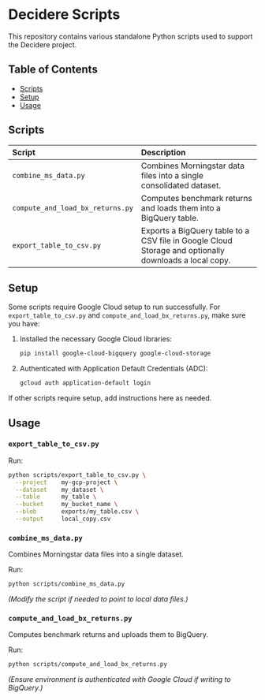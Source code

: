 # Decidere Scripts

This repository contains various standalone Python scripts used to support the Decidere project.

## Table of Contents

- [Scripts](#scripts)
- [Setup](#setup)
- [Usage](#usage)

## Scripts

| Script | Description |
|:-------|:------------|
| `combine_ms_data.py` | Combines Morningstar data files into a single consolidated dataset. |
| `compute_and_load_bx_returns.py` | Computes benchmark returns and loads them into a BigQuery table. |
| `export_table_to_csv.py` | Exports a BigQuery table to a CSV file in Google Cloud Storage and optionally downloads a local copy. |


## Setup

Some scripts require Google Cloud setup to run successfully. For `export_table_to_csv.py` and `compute_and_load_bx_returns.py`, make sure you have:

1. Installed the necessary Google Cloud libraries:

    ```bash
    pip install google-cloud-bigquery google-cloud-storage
    ```

2. Authenticated with Application Default Credentials (ADC):

    ```bash
    gcloud auth application-default login
    ```

If other scripts require setup, add instructions here as needed.

## Usage

### `export_table_to_csv.py`

Run:

```bash
python scripts/export_table_to_csv.py \
  --project    my-gcp-project \
  --dataset    my_dataset \
  --table      my_table \
  --bucket     my_bucket_name \
  --blob       exports/my_table.csv \
  --output     local_copy.csv
```

### `combine_ms_data.py`

Combines Morningstar data files into a single dataset.

Run:

```bash
python scripts/combine_ms_data.py
```

*(Modify the script if needed to point to local data files.)*

### `compute_and_load_bx_returns.py`

Computes benchmark returns and uploads them to BigQuery.

Run:

```bash
python scripts/compute_and_load_bx_returns.py
```

*(Ensure environment is authenticated with Google Cloud if writing to BigQuery.)*